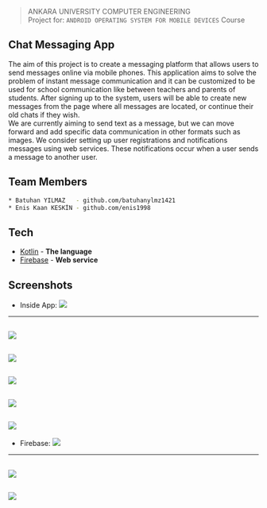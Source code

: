 

> ANKARA UNIVERSITY
> COMPUTER ENGINEERING <br/>
> Project for: `ANDROID OPERATING SYSTEM FOR MOBILE DEVICES` Course

## Chat Messaging App

The aim of this project is to create a messaging platform that allows users to send
messages online via mobile phones. This application aims to solve the problem of
instant message communication and it can be customized to be used for school
communication like between teachers and parents of students. After signing up to the
system, users will be able to create new messages from the page where all messages
are located, or continue their old chats if they wish. <br/>
We are currently aiming to send text as a message, but we can move forward and add
specific data communication in other formats such as images. We consider setting up 
user registrations and notifications messages using web services. These notifications
occur when a user sends a message to another user.

## Team Members
```sh
* Batuhan YILMAZ   - github.com/batuhanylmz1421
* Enis Kaan KESKİN - github.com/enis1998
```
## Tech
- [Kotlin] - **The language**
- [Firebase] - **Web service**

## Screenshots
- Inside App:
![](./Screenshots/app1.png)
--------------------------------
![](./Screenshots/app2-1.png)
--------------------------------
![](./Screenshots/app2-2.png)
--------------------------------
![](./Screenshots/app3.png)
--------------------------------
![](./Screenshots/app5.png)
--------------------------------
![](./Screenshots/app6.png)
--------------------------------

- Firebase:
![](./Screenshots/fire1.png)
--------------------------------
![](./Screenshots/fire2.png)
--------------------------------
![](./Screenshots/fire3.png)
--------------------------------


[Kotlin]: <https://kotlinlang.org/>
[firebase]: <https://firebase.google.com/>

